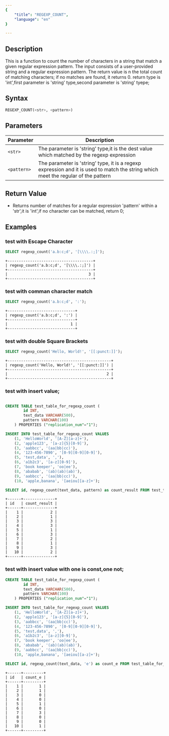 ```yaml
---
{
    "title": "REGEXP_COUNT",
    "language": "en"
}

---
```


<!-- 
Licensed to the Apache Software Foundation (ASF) under one
or more contributor license agreements.  See the NOTICE file
distributed with this work for additional information
regarding copyright ownership.  The ASF licenses this file
to you under the Apache License, Version 2.0 (the
"License"); you may not use this file except in compliance
with the License.  You may obtain a copy of the License at
  http://www.apache.org/licenses/LICENSE-2.0
Unless required by applicable law or agreed to in writing,
software distributed under the License is distributed on an
"AS IS" BASIS, WITHOUT WARRANTIES OR CONDITIONS OF ANY
KIND, either express or implied.  See the License for the
specific language governing permissions and limitations
under the License.
-->

## Description
This is a function to count the number of characters in a string that match a given regular expression pattern. The input consists of a user-provided string and a regular expression pattern. The return value is n the total count of matching characters; if no matches are found, it returns 0.
return type is 'int',first parameter is 'string' type,second parameter is 'string' tyepe;



## Syntax

```sql
REGEXP_COUNT(<str>, <pattern>)
```

## Parameters

| Parameter | Description |
| -- | -- |
| `<str>` | The parameter is 'string' type,it is the dest value which matched by the regexp expression
| `<pattern>` | The parameter is 'string' type, it is a regexp expression and it is used to match the string which meet the regular of the pattern
## Return Value

- Returns number of matches for a regular expression 'pattern' within a 'str',it is 'int',if no character can be matched, return 0;

## Examples

### test with  Escape Character 

```sql
SELECT regexp_count('a.b:c;d', '[\\\\.:;]');
```

```text
+--------------------------------------+
| regexp_count('a.b:c;d', '[\\\\.:;]') |
+--------------------------------------+
|                                    3 |
+--------------------------------------+
```

### test with comman character match

```sql
SELECT regexp_count('a.b:c;d', ':');
```

```text
+------------------------------+
| regexp_count('a.b:c;d', ':') |
+------------------------------+
|                            1 |
+------------------------------+
```
### test with double Square Brackets

```sql
SELECT regexp_count('Hello, World!', '[[:punct:]]');
```

```text
+----------------------------------------------+
| regexp_count('Hello, World!', '[[:punct:]]') |
+----------------------------------------------+
|                                            2 |
+----------------------------------------------+
```

### test with insert value;

```sql

CREATE TABLE test_table_for_regexp_count (
        id INT,
        text_data VARCHAR(500),
        pattern VARCHAR(100)
    ) PROPERTIES ("replication_num"="1");

INSERT INTO test_table_for_regexp_count VALUES
    (1, 'HelloWorld', '[A-Z][a-z]+'),    
    (2, 'apple123', '[a-z]{5}[0-9]'),    
    (3, 'aabbcc', '(aa|bb|cc)'),         
    (4, '123-456-7890', '[0-9][0-9][0-9]'), 
    (5, 'test,data', ','),              
    (6, 'a1b2c3', '[a-z][0-9]'),         
    (7, 'book keeper', 'oo|ee'),        
    (8, 'ababab', '(ab)(ab)(ab)'),       
    (9, 'aabbcc', '(aa|bb|cc)'),         
    (10, 'apple,banana', '[aeiou][a-z]+');

SELECT id, regexp_count(text_data, pattern) as count_result FROM test_table_for_regexp_count ORDER BY id;

```

```text
+------+--------------+
| id   | count_result |
+------+--------------+
|    1 |            2 |
|    2 |            1 |
|    3 |            3 |
|    4 |            3 |
|    5 |            1 |
|    6 |            3 |
|    7 |            2 |
|    8 |            1 |
|    9 |            3 |
|   10 |            2 |
+------+--------------+

```
### test with insert value with one is const,one not;

```sql
CREATE TABLE test_table_for_regexp_count (
        id INT,
        text_data VARCHAR(500),
        pattern VARCHAR(100)
    ) PROPERTIES ("replication_num"="1");

INSERT INTO test_table_for_regexp_count VALUES
    (1, 'HelloWorld', '[A-Z][a-z]+'),    
    (2, 'apple123', '[a-z]{5}[0-9]'),    
    (3, 'aabbcc', '(aa|bb|cc)'),         
    (4, '123-456-7890', '[0-9][0-9][0-9]'), 
    (5, 'test,data', ','),              
    (6, 'a1b2c3', '[a-z][0-9]'),         
    (7, 'book keeper', 'oo|ee'),        
    (8, 'ababab', '(ab)(ab)(ab)'),       
    (9, 'aabbcc', '(aa|bb|cc)'),         
    (10, 'apple,banana', '[aeiou][a-z]+');

SELECT id, regexp_count(text_data, 'e') as count_e FROM test_table_for_regexp_count WHERE text_data IS NOT NULL ORDER BY id;
```

```text
+------+---------+
| id   | count_e |
+------+---------+
|    1 |       1 |
|    2 |       1 |
|    3 |       0 |
|    4 |       0 |
|    5 |       1 |
|    6 |       0 |
|    7 |       3 |
|    8 |       0 |
|    9 |       0 |
|   10 |       1 |
+------+---------+
```